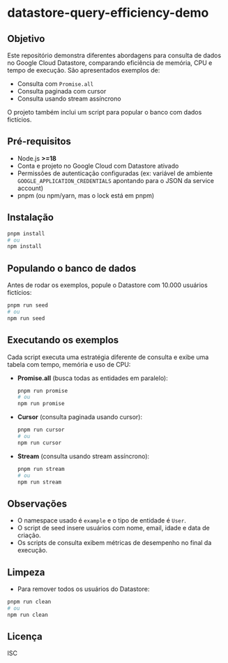 # datastore-query-efficiency-demo

## Objetivo

Este repositório demonstra diferentes abordagens para consulta de dados no Google Cloud Datastore, comparando eficiência de memória, CPU e tempo de execução. São apresentados exemplos de:
- Consulta com `Promise.all`
- Consulta paginada com cursor
- Consulta usando stream assíncrono

O projeto também inclui um script para popular o banco com dados fictícios.

## Pré-requisitos

- Node.js **>=18**
- Conta e projeto no Google Cloud com Datastore ativado
- Permissões de autenticação configuradas (ex: variável de ambiente `GOOGLE_APPLICATION_CREDENTIALS` apontando para o JSON da service account)
- pnpm (ou npm/yarn, mas o lock está em pnpm)

## Instalação

```bash
pnpm install
# ou
npm install
```

## Populando o banco de dados

Antes de rodar os exemplos, popule o Datastore com 10.000 usuários fictícios:

```bash
pnpm run seed
# ou
npm run seed
```

## Executando os exemplos

Cada script executa uma estratégia diferente de consulta e exibe uma tabela com tempo, memória e uso de CPU:

- **Promise.all** (busca todas as entidades em paralelo):
  ```bash
  pnpm run promise
  # ou
  npm run promise
  ```
- **Cursor** (consulta paginada usando cursor):
  ```bash
  pnpm run cursor
  # ou
  npm run cursor
  ```
- **Stream** (consulta usando stream assíncrono):
  ```bash
  pnpm run stream
  # ou
  npm run stream
  ```

## Observações

- O namespace usado é `example` e o tipo de entidade é `User`.
- O script de seed insere usuários com nome, email, idade e data de criação.
- Os scripts de consulta exibem métricas de desempenho no final da execução.

## Limpeza

- Para remover todos os usuários do Datastore:

```bash
pnpm run clean
# ou
npm run clean
```

## Licença

ISC 